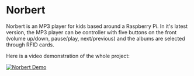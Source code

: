 # Norbert
Norbert is an MP3 player for kids based around a Raspberry Pi. In it's latest version, the MP3 player can be controller with five buttons on the front (volume up/down, pause/play, next/previous) and the albums are selected through RFID cards.

Here is a video demonstration of the whole project:

[![Norbert Demo](https://img.youtube.com/vi/nP9pIlNx84k/0.jpg)](https://www.youtube.com/embed/nP9pIlNx84k?rel=0)
